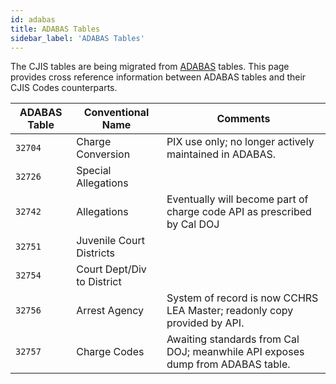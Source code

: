 ```yaml
---
id: adabas
title: ADABAS Tables
sidebar_label: 'ADABAS Tables'
---
```


The CJIS tables are being migrated from [ADABAS](/docs/glossary#adabas)
tables.  This page provides cross reference information between ADABAS
tables and their CJIS Codes counterparts.

| ADABAS Table | Conventional Name | Comments              |
|--------------|-------------------|-----------------------|
| `32704` | Charge Conversion | PIX use only; no longer actively maintained in ADABAS. |
| `32726` | Special Allegations |  |
| `32742` | Allegations | Eventually will become part of charge code API as prescribed by Cal DOJ |
| `32751` | Juvenile Court Districts |  |
| `32754` | Court Dept/Div to District |  |
| `32756` | Arrest Agency | System of record is now CCHRS LEA Master; readonly copy provided by API. |
| `32757` | Charge Codes | Awaiting standards from Cal DOJ; meanwhile API exposes dump from ADABAS table. |
